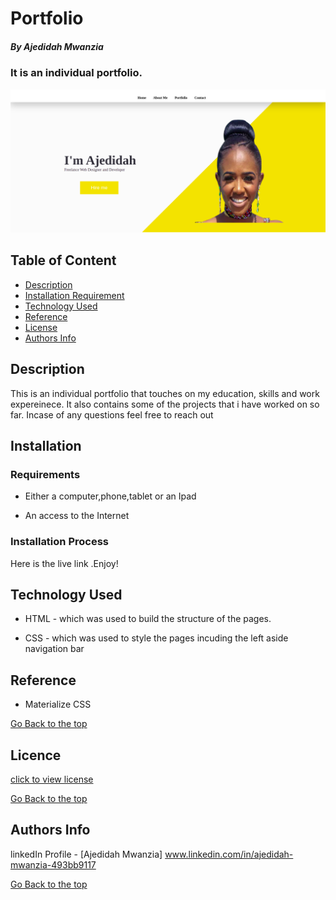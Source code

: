 # Portfolio


##### By Ajedidah Mwanzia 
### It is an individual portfolio.
<img src="./images/about.png">

## Table of Content

+ [Description](#description)
+ [Installation Requirement](#Installation)
+ [Technology Used](#technology-used)
+ [Reference](#reference)
+ [License](#license)
+ [Authors Info](#author-Info)

## Description
<p>This is  an individual portfolio that touches on my education, skills and work expereinece. It also contains some of the projects that i have worked on so far. Incase of any questions feel free to reach out</p> 


## Installation

### Requirements

* Either a computer,phone,tablet or an Ipad

* An access to the Internet

### Installation Process
Here is the live link .Enjoy! 

## Technology Used
* HTML - which was used to build the structure of the pages.

* CSS - which was used to style the pages incuding the left aside navigation bar

## Reference
* Materialize CSS

[Go Back to the top](#portfolio)

## Licence

[click to view license](LICENSE)

[Go Back to the top](#portfolio)

## Authors Info

linkedIn Profile - [Ajedidah Mwanzia] www.linkedin.com/in/ajedidah-mwanzia-493bb9117


[Go Back to the top](#portfolio )
